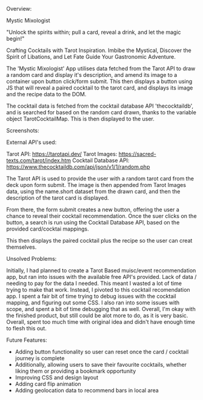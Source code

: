 Overview:

Mystic Mixologist

"Unlock the spirits within; pull a card, reveal a drink, and let the magic begin!"

Crafting Cocktails with Tarot Inspiration. Imbibe the Mystical, Discover the Spirit of Libations, and Let Fate Guide Your Gastronomic Adventure.

The 'Mystic Mixologist' App utilises data fetched from the Tarot API to draw a random card and display it's description, and amend its image to a container upon button click/form submit. This then displays a button using JS that will reveal a paired cocktail to the tarot card, and displays its image and the recipe data to the DOM.

The cocktail data is fetched from the cocktail database API 'thecocktaildb', and is searched for based on the random card drawn, thanks to the variable object TarotCocktailMap. This is then displayed to the user.

Screenshots:

External API's used:

Tarot API: https://tarotapi.dev/
Tarot Images: https://sacred-texts.com/tarot/index.htm
Cocktail Database API: https://www.thecocktaildb.com/api/json/v1/1/random.php

The Tarot API is used to provide the user with a random tarot card from the deck upon form submit. The image is then appended from Tarot Images data, using the name.short dataset from the drawn card, and then the description of the tarot card is displayed.

From there, the form submit creates a new button, offering the user a chance to reveal their cocktail recommendation. Once the suer clicks on the button, a search is run using the Cocktail Database API, based on the provided card/cocktai mappings.

This then displays the paired cocktail plus the recipe so the user can creat themselves.

Unsolved Problems:

Initially, I had planned to create a Tarot Based muisc/event recommendation app, but ran into issues with the available free API's provided. Lack of data / needing to pay for the data I needed. This meant I wasted a lot of time trying to make that work. Instead, I pivoted to this cocktail recomendation app. I spent a fair bit of time trying to debug issues with the cocktail mapping, and figuring out some CSS. I also ran into some issues with scope, and spent a bit of time debugging that as well. Overall, I'm okay with the finished product, but still could be alot more to do, as it is very basic. Overall, spent too much time with original idea and didn't have enough time to flesh this out.

Future Features:

- Adding button functionality so user can reset once the card / cocktail journey is complete
- Additionally, allowing users to save their favourite cocktails, whether liking them or providing a bookmark opportunity
- Improving CSS and design layout
- Adding card flip animation
- Adding geolocation data to recommend bars in local area
